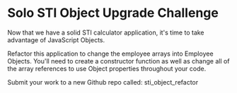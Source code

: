 # Solo STI Object Upgrade Challenge

Now that we have a solid STI calculator application, it's time to take advantage of JavaScript Objects.

Refactor this application to change the employee arrays into Employee Objects. You'll need to create a constructor function as well as change all of the array references to use Object properties throughout your code.

Submit your work to a new Github repo called: sti_object_refactor